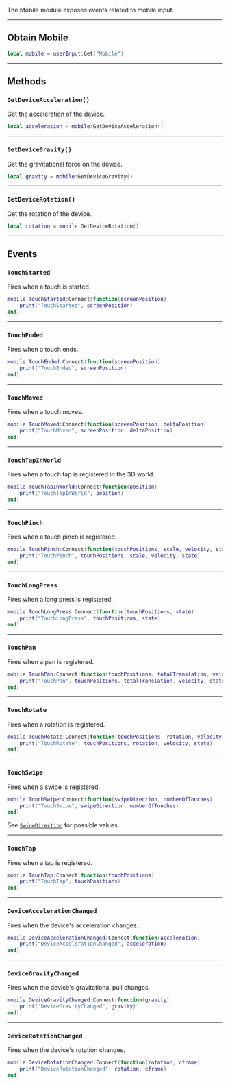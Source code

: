 The Mobile module exposes events related to mobile input.

--------------------

## Obtain Mobile

```lua
local mobile = userInput:Get("Mobile")
```

--------------------

## Methods

### `GetDeviceAcceleration()`
Get the acceleration of the device.
```lua
local acceleration = mobile:GetDeviceAcceleration()
```

--------------------

### `GetDeviceGravity()`
Get the gravitational force on the device.
```lua
local gravity = mobile:GetDeviceGravity()
```

--------------------

### `GetDeviceRotation()`
Get the rotation of the device.
```lua
local rotation = mobile:GetDeviceRotation()
```

--------------------

## Events

### `TouchStarted`

Fires when a touch is started.

```lua
mobile.TouchStarted:Connect(function(screenPosition)
	print("TouchStarted", screenPosition)
end)
```

--------------------

### `TouchEnded`

Fires when a touch ends.

```lua
mobile.TouchEnded:Connect(function(screenPosition)
	print("TouchEnded", screenPosition)
end)
```

--------------------

### `TouchMoved`

Fires when a touch moves.

```lua
mobile.TouchMoved:Connect(function(screenPosition, deltaPosition)
	print("TouchMoved", screenPosition, deltaPosition)
end)
```

--------------------

### `TouchTapInWorld`

Fires when a touch tap is registered in the 3D world.

```lua
mobile.TouchTapInWorld:Connect(function(position)
	print("TouchTapInWorld", position)
end)
```

--------------------

### `TouchPinch`

Fires when a touch pinch is registered.

```lua
mobile.TouchPinch:Connect(function(touchPositions, scale, velocity, state)
	print("TouchPinch", touchPositions, scale, velocity, state)
end)
```

--------------------

### `TouchLongPress`

Fires when a long press is registered.

```lua
mobile.TouchLongPress:Connect(function(touchPositions, state)
	print("TouchLongPress", touchPositions, state)
end)
```

--------------------

### `TouchPan`

Fires when a pan is registered.

```lua
mobile.TouchPan:Connect(function(touchPositions, totalTranslation, velocity, state)
	print("TouchPan", touchPositions, totalTranslation, velocity, state)
end)
```

--------------------

### `TouchRotate`

Fires when a rotation is registered.

```lua
mobile.TouchRotate:Connect(function(touchPositions, rotation, velocity, state)
	print("TouchRotate", touchPositions, rotation, velocity, state)
end)
```

--------------------

### `TouchSwipe`

Fires when a swipe is registered.

```lua
mobile.TouchSwipe:Connect(function(swipeDirection, numberOfTouches)
	print("TouchSwipe", swipeDirection, numberOfTouches)
end)
```

See [`SwipeDirection`](https://developer.roblox.com/en-us/api-reference/enum/SwipeDirection) for possible values.

--------------------

### `TouchTap`

Fires when a tap is registered.

```lua
mobile.TouchTap:Connect(function(touchPositions)
	print("TouchTap", touchPositions)
end)
```

--------------------

### `DeviceAccelerationChanged`

Fires when the device's acceleration changes.

```lua
mobile.DeviceAccelerationChanged:Connect(function(acceleration)
	print("DeviceAccelerationChanged", acceleration)
end)
```

--------------------

### `DeviceGravityChanged`

Fires when the device's gravitational pull changes.

```lua
mobile.DeviceGravityChanged:Connect(function(gravity)
	print("DeviceGravityChanged", gravity)
end)
```

--------------------

### `DeviceRotationChanged`

Fires when the device's rotation changes.

```lua
mobile.DeviceRotationChanged:Connect(function(rotation, cframe)
	print("DeviceRotationChanged", rotation, cframe)
end)
```